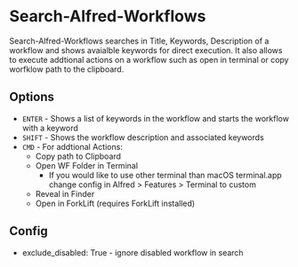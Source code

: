 # Search-Alfred-Workflows

Search-Alfred-Workflows searches in Title, Keywords, Description of a workflow and shows avaialble keywords for direct execution. It also allows to execute addtional actions on a workflow such as open in terminal or copy worfklow path to the clipboard.

## Options

* `ENTER` - Shows a list of keywords in the workflow and starts the workflow with a keyword
* `SHIFT` - Shows the workflow description and associated keywords
* `CMD` - For addtional Actions:
  * Copy path to Clipboard
  * Open WF Folder in Terminal 
    * If you would like to use other terminal than macOS terminal.app change config in Alfred > Features > Terminal to custom
  * Reveal in Finder
  * Open in ForkLift (requires ForkLift installed)

## Config
* exclude_disabled: True - ignore disabled workflow in search
